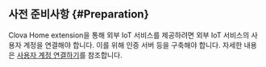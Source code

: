 ## 사전 준비사항 {#Preparation}
Clova Home extension을 통해 외부 IoT 서비스를 제공하려면 외부 IoT 서비스의 사용자 계정을 연결해야 합니다. 이를 위해 인증 서버 등을 구축해야 합니다. 자세한 내용은 [사용자 계정 연결하기](/CEK/Guides/LinkUserAccount.md)를 참조합니다.
